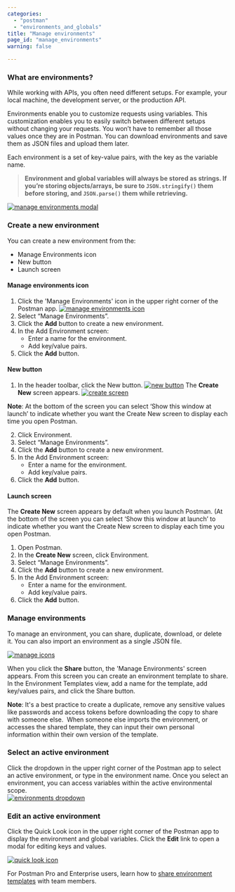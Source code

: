```yaml
---
categories:
  - "postman"
  - "environments_and_globals"
title: "Manage environments"
page_id: "manage_environments"
warning: false

---
```


### **What are environments?**

While working with APIs, you often need different setups. For example, your local machine, the development server, or the production API. 

Environments enable you to customize requests using variables. This customization enables you to easily switch between different setups without changing your requests. You won’t have to remember all those values once they are in Postman. You can download environments and save them as JSON files and upload them later.

Each environment is a set of key-value pairs, with the key as the variable name. 

> **Environment and global variables will always be stored as strings. If you’re storing objects/arrays, be sure to `JSON.stringify()` them before storing, and `JSON.parse()` them while retrieving.**

[![manage environments modal](https://s3.amazonaws.com/postman-static-getpostman-com/postman-docs/manage_environments_Screen.png)](https://s3.amazonaws.com/postman-static-getpostman-com/postman-docs/manage_environments_Screen.png)

### **Create a new environment**

You can create a new environment from the:
* Manage Environments icon
* New button
* Launch screen

#### Manage environments icon

1. Click the 'Manage Environments' icon in the upper right corner of the Postman app.
[![manage environments icon](https://s3.amazonaws.com/postman-static-getpostman-com/postman-docs/manage_environments_icon.png)](https://s3.amazonaws.com/postman-static-getpostman-com/postman-docs/manage_environments_icon.png)
2. Select “Manage Environments”. 
3. Click the **Add** button to create a new environment.
4. In the Add Environment screen:
   * Enter a name for the environment.
   * Add key/value pairs.
5. Click the **Add** button.

#### New button

1. In the header toolbar, click the New button.
[![new button](https://s3.amazonaws.com/postman-static-getpostman-com/postman-docs/HeaderToolBar.png)](https://s3.amazonaws.com/postman-static-getpostman-com/postman-docs/HeaderToolBar.png)
The **Create New** screen appears.
[![create screen](https://s3.amazonaws.com/postman-static-getpostman-com/postman-docs/create_new_screen.png)](https://s3.amazonaws.com/postman-static-getpostman-com/postman-docs/create_new_screen.png)

**Note**: At the bottom of the screen you can select ‘Show this window at launch’ to indicate whether you want the Create New screen to display each time you open Postman.

2. Click Environment.
3. Select “Manage Environments”. 
4. Click the **Add** button to create a new environment.
5. In the Add Environment screen:
   * Enter a name for the environment.
   * Add key/value pairs.
6. Click the **Add** button.

#### Launch screen

The **Create New** screen appears by default when you launch Postman. (At the bottom of the screen you can select ‘Show this window at launch’ to indicate whether you want the Create New screen to display each time you open Postman.

1. Open Postman.
2. In the **Create New** screen, click Environment.
3. Select “Manage Environments”. 
4. Click the **Add** button to create a new environment.
5. In the Add Environment screen:
   * Enter a name for the environment.
   * Add key/value pairs.
6. Click the **Add** button.

### **Manage environments**

To manage an environment, you can share, duplicate, download, or delete it. You can also import an environment as a single JSON file.

[![manage icons](https://s3.amazonaws.com/postman-static-getpostman-com/postman-docs/manage_environ_icons.png)](https://s3.amazonaws.com/postman-static-getpostman-com/postman-docs/manage_environ_icons.png)

When you click the **Share** button, the 'Manage Environments' screen appears. From this screen you can create an environment template to share. In the Environment Templates view, add a name for the template, add key/values pairs, and click the Share button.

**Note**: It's a best practice to create a duplicate, remove any sensitive values like passwords and access tokens before downloading the copy to share with someone else.  When someone else imports the environment, or accesses the shared template, they can input their own personal information within their own version of the template.


### **Select an active environment**

Click the dropdown in the upper right corner of the Postman app to select an active environment, or type in the environment name. Once you select an environment, you can access variables within the active environmental scope.  
[![environments dropdown](https://s3.amazonaws.com/postman-static-getpostman-com/postman-docs/active+environ.png)](https://s3.amazonaws.com/postman-static-getpostman-com/postman-docs/active+environ.png)

### **Edit an active environment**

Click the Quick Look icon in the upper right corner of the Postman app to display the environment and global variables. Click the **Edit** link to open a modal for editing keys and values.

[![quick look icon](https://s3.amazonaws.com/postman-static-getpostman-com/postman-docs/edit_environ.png)](https://s3.amazonaws.com/postman-static-getpostman-com/postman-docs/edit_environ.png)




For Postman Pro and Enterprise users, learn how to [share environment templates](/docs/postman/team_library/sharing) with team members.
